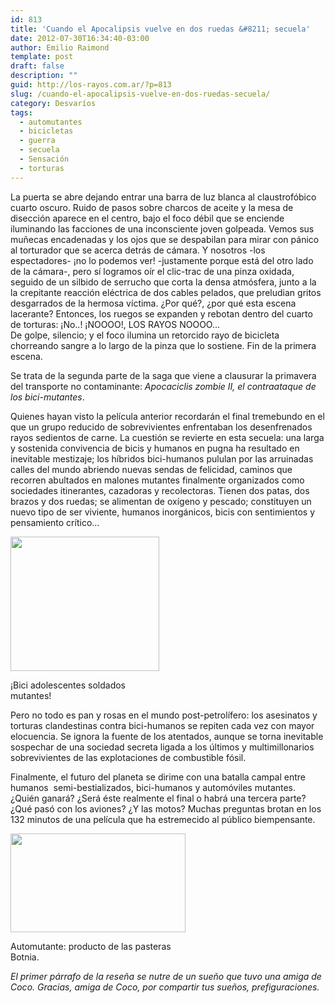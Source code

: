 ```yaml
---
id: 813
title: 'Cuando el Apocalipsis vuelve en dos ruedas &#8211; secuela'
date: 2012-07-30T16:34:40-03:00
author: Emilio Raimond
template: post
draft: false
description: ""
guid: http://los-rayos.com.ar/?p=813
slug: /cuando-el-apocalipsis-vuelve-en-dos-ruedas-secuela/
category: Desvaríos
tags:
  - automutantes
  - bicicletas
  - guerra
  - secuela
  - Sensación
  - torturas
---
```

La puerta se abre dejando entrar una barra de luz blanca al claustrofóbico cuarto oscuro. Ruido de pasos sobre charcos de aceite y la mesa de disección aparece en el centro, bajo el foco débil que se enciende iluminando las facciones de una inconsciente joven golpeada. Vemos sus muñecas encadenadas y los ojos que se despabilan para mirar con pánico al torturador que se acerca detrás de cámara. Y nosotros -los espectadores- ¡no lo podemos ver! -justamente porque está del otro lado de la cámara-, pero sí logramos oír el clic-trac de una pinza oxidada, seguido de un silbido de serrucho que corta la densa atmósfera, junto a la la crepitante reacción eléctrica de dos cables pelados, que preludian gritos desgarrados de la hermosa víctima. ¿Por qué?, ¿por qué esta escena lacerante? Entonces, los ruegos se expanden y rebotan dentro del cuarto de torturas: ¡No..! ¡NOOOO!, LOS RAYOS NOOOO...  
De golpe, silencio; y el foco ilumina un retorcido rayo de bicicleta chorreando sangre a lo largo de la pinza que lo sostiene. Fin de la primera escena.

Se trata de la segunda parte de la saga que viene a clausurar la primavera del transporte no contaminante: _Apocaciclis zombie II, el contraataque de los bici-mutantes_.

Quienes hayan visto la película anterior recordarán el final tremebundo en el que un grupo reducido de sobrevivientes enfrentaban los desenfrenados rayos sedientos de carne. La cuestión se revierte en esta secuela: una larga y sostenida convivencia de bicis y humanos en pugna ha resultado en inevitable mestizaje; los híbridos bici-humanos pululan por las arruinadas calles del mundo abriendo nuevas sendas de felicidad, caminos que recorren abultados en malones mutantes finalmente organizados como sociedades itinerantes, cazadoras y recolectoras. Tienen dos patas, dos brazos y dos ruedas; se alimentan de oxígeno y pescado; constituyen un nuevo tipo de ser viviente, humanos inorgánicos, bicis con sentimientos y pensamiento crítico...

<div style="width: 248px" class="wp-caption alignleft">
  <img title="bici-guerra" src="https://www.perrosmtbike.org/wp-content/uploads/2010/01/662px-BicycleBersaglieri2.jpg" alt="" width="238" height="215" />
  
  <p class="wp-caption-text">
    ¡Bici adolescentes soldados mutantes!
  </p>
</div>

Pero no todo es pan y rosas en el mundo post-petrolífero: los asesinatos y torturas clandestinas contra bici-humanos se repiten cada vez con mayor elocuencia. Se ignora la fuente de los atentados, aunque se torna inevitable sospechar de una sociedad secreta ligada a los últimos y multimillonarios sobrevivientes de las explotaciones de combustible fósil.

Finalmente, el futuro del planeta se dirime con una batalla campal entre humanos  semi-bestializados, bici-humanos y automóviles mutantes. ¿Quién ganará? ¿Será éste realmente el final o habrá una tercera parte? ¿Qué pasó con los aviones? ¿Y las motos? Muchas preguntas brotan en los 132 minutos de una película que ha estremecido al público biempensante.

<div style="width: 290px" class="wp-caption aligncenter">
  <img title="automutante" src="https://4.bp.blogspot.com/_f6YuowreoKs/R9BrHReg9wI/AAAAAAAAARY/j7-s45PvtEU/s400/autohumano.jpg" alt="" width="280" height="158" />
  
  <p class="wp-caption-text">
    Automutante: producto de las pasteras Botnia.
  </p>
</div>

_El primer párrafo de la reseña se nutre de un sueño que tuvo una amiga de Coco. Gracias, amiga de Coco, por compartir tus sueños, prefiguraciones._